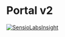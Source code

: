 Portal v2
=========

[![SensioLabsInsight](https://insight.sensiolabs.com/projects/59362d6e-c0f4-4862-9cde-74f41a9a2e91/big.png)](https://insight.sensiolabs.com/projects/59362d6e-c0f4-4862-9cde-74f41a9a2e91)
